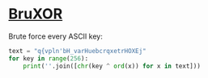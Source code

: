 # [BruXOR](https://ctflearn.com/challenge/227)

Brute force every ASCII key:

```python
text = "q{vpln'bH_varHuebcrqxetrHOXEj"
for key in range(256):
    print(''.join([chr(key ^ ord(x)) for x in text]))
```

